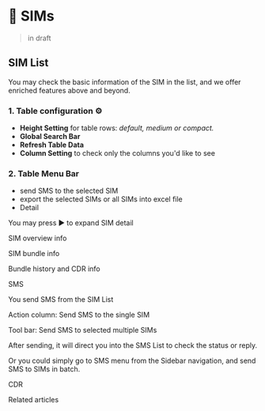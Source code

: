 # 📶 SIMs
> in draft


## SIM List

You may check the basic information of the SIM in the list, and we offer enriched features above and beyond.

### 1. Table configuration ⚙️

* **Height Setting** for table rows: _default, medium or compact._
* **Global Search Bar**
* **Refresh Table Data**
* **Column Setting** to check only the columns you'd like to see

### 2. Table Menu Bar




* send SMS to the selected SIM
* export the selected SIMs or all SIMs into excel file
* Detail

You may press ▶ to expand SIM detail

SIM overview info

SIM bundle info

Bundle history and CDR info

SMS

You send SMS from the SIM List

Action column: Send SMS to the single SIM

Tool bar: Send SMS to selected multiple SIMs

After sending, it will direct you into the SMS List to check the status or reply.

Or you could simply go to SMS menu from the Sidebar navigation, and send SMS to SIMs in batch.

CDR

Related articles
